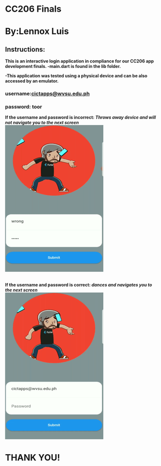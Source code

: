 # CC206 Finals

# By:Lennox Luis



## Instructions:

<b>This is an interactive login application in compliance for our CC206 app development finals.</b><b />
-main.dart is found in the lib folder.


-This application was tested using a physical device and can be also accessed by an emulator.


### username:cictapps@wvsu.edu.ph
### password: toor

If the username and password is incorrect: <b>*Throws away device and will not navigate you to the next screen*
![UI](https://github.com/LennoxLuis/final_app/blob/master/assets/wrong.gif)
<br />
<br />

If the username and password is correct: <b>*dances and navigates you to the next screen*
<br />
![UI](https://github.com/LennoxLuis/final_app/blob/master/assets/correct.gif)




# THANK YOU!
